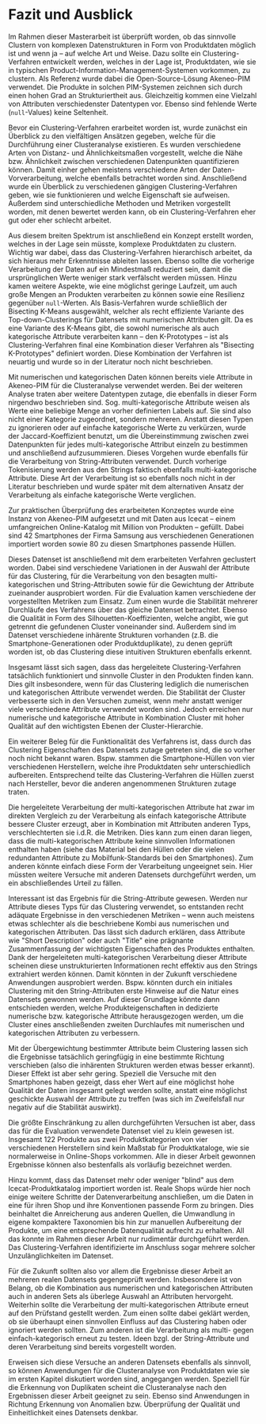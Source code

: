 # Fazit und Ausblick

Im Rahmen dieser Masterarbeit ist überprüft worden, ob das sinnvolle Clustern von komplexen Datenstrukturen in Form von Produktdaten möglich ist und wenn ja – auf welche Art und Weise. Dazu sollte ein Clustering-Verfahren entwickelt werden, welches in der Lage ist, Produktdaten, wie sie in typischen Product-Information-Management-Systemen vorkommen, zu clustern. Als Referenz wurde dabei die Open-Source-Lösung Akeneo-PIM verwendet. Die Produkte in solchen PIM-Systemen zeichnen sich durch einen hohen Grad an Strukturiertheit aus. Gleichzeitig kommen eine Vielzahl von Attributen verschiedenster Datentypen vor. Ebenso sind fehlende Werte (`null`-Values) keine Seltenheit.

Bevor ein Clustering-Verfahren erarbeitet worden ist, wurde zunächst ein Überblick zu den vielfältigen Ansätzen gegeben, welche für die Durchführung einer Clusteranalyse existieren. Es wurden verschiedene Arten von Distanz- und Ähnlichkeitsmaßen vorgestellt, welche die Nähe bzw. Ähnlichkeit zwischen verschiedenen Datenpunkten quantifizieren können. Damit einher gehen meistens verschiedene Arten der Daten-Vorverarbeitung, welche ebenfalls betrachtet worden sind. Anschließend wurde ein Überblick zu verschiedenen gängigen Clustering-Verfahren geben, wie sie funktionieren und welche Eigenschaft sie aufweisen. Außerdem sind unterschiedliche Methoden und Metriken vorgestellt worden, mit denen bewertet werden kann, ob ein Clustering-Verfahren eher gut oder eher schlecht arbeitet.

Aus diesem breiten Spektrum ist anschließend ein Konzept erstellt worden, welches in der Lage sein müsste, komplexe Produktdaten zu clustern. Wichtig war dabei, dass das Clustering-Verfahren hierarchisch arbeitet, da sich hieraus mehr Erkenntnisse ableiten lassen. Ebenso sollte die vorherige Verarbeitung der Daten auf ein Mindestmaß reduziert sein, damit die ursprünglichen Werte weniger stark verfälscht werden müssen. Hinzu kamen weitere Aspekte, wie eine möglichst geringe Laufzeit, um auch große Mengen an Produkten verarbeiten zu können sowie eine Resilienz gegenüber `null`-Werten. Als Basis-Verfahren wurde schließlich der Bisecting K-Means ausgewählt, welcher als recht effiziente Variante des Top-down-Clusterings für Datensets mit numerischen Attributen gilt. Da es eine Variante des K-Means gibt, die sowohl numerische als auch kategorische Attribute verarbeiten kann – den K-Prototypes – ist als Clustering-Verfahren final eine Kombination dieser Verfahren als "Bisecting K-Prototypes" definiert worden. Diese Kombination der Verfahren ist neuartig und wurde so in der Literatur noch nicht beschrieben.

Mit numerischen und kategorischen Daten können bereits viele Attribute in Akeneo-PIM für die Clusteranalyse verwendet werden. Bei der weiteren Analyse traten aber weitere Datentypen zutage, die ebenfalls in dieser Form nirgendwo beschrieben sind. Sog. multi-kategorische Attribute weisen als Werte eine beliebige Menge an vorher definierten Labels auf. Sie sind also nicht einer Kategorie zugeordnet, sondern mehreren. Anstatt diesen Typen zu ignorieren oder auf einfache kategorische Werte zu verkürzen, wurde der Jaccard-Koeffizient benutzt, um die Übereinstimmung zwischen zwei Datenpunkten für jedes multi-kategorische Attribut einzeln zu bestimmen und anschließend aufzusummieren. Dieses Vorgehen wurde ebenfalls für die Verarbeitung von String-Attributen verwendet. Durch vorherige Tokenisierung werden aus den Strings faktisch ebenfalls multi-kategorische Attribute. Diese Art der Verarbeitung ist so ebenfalls noch nicht in der Literatur beschrieben und wurde später mit dem alternativen Ansatz der Verarbeitung als einfache kategorische Werte verglichen.

Zur praktischen Überprüfung des erarbeiteten Konzeptes wurde eine Instanz von Akeneo-PIM aufgesetzt und mit Daten aus Icecat – einem umfangreichen Online-Katalog mit Million von Produkten – gefüllt. Dabei sind $42$ Smartphones der Firma Samsung aus verschiedenen Generationen importiert worden sowie $80$ zu diesen Smartphones passende Hüllen.

Dieses Datenset ist anschließend mit dem erarbeiteten Verfahren geclustert worden. Dabei sind verschiedene Variationen in der Auswahl der Attribute für das Clustering, für die Verarbeitung von den besagten multi-kategorischen und String-Attributen sowie für die Gewichtung der Attribute zueinander ausprobiert worden. Für die Evaluation kamen verschiedene der vorgestellten Metriken zum Einsatz. Zum einen wurde die Stabilität mehrerer Durchläufe des Verfahrens über das gleiche Datenset betrachtet. Ebenso die Qualität in Form des Silhouetten-Koeffizienten, welche angibt, wie gut getrennt die gefundenen Cluster voneinander sind. Außerdem sind im Datenset verschiedene inhärente Strukturen vorhanden (z.B. die Smartphone-Generationen oder Produktduplikate), zu denen geprüft worden ist, ob das Clustering diese intuitiven Strukturen ebenfalls erkennt.

Insgesamt lässt sich sagen, dass das hergeleitete Clustering-Verfahren tatsächlich funktioniert und sinnvolle Cluster in den Produkten finden kann. Dies gilt insbesondere, wenn für das Clustering lediglich die numerischen und kategorischen Attribute verwendet werden. Die Stabilität der Cluster verbesserte sich in den Versuchen zumeist, wenn mehr anstatt weniger viele verschiedene Attribute verwendet worden sind. Jedoch erreichen nur numerische und kategorische Attribute in Kombination Cluster mit hoher Qualität auf den wichtigsten Ebenen der Cluster-Hierarchie.

Ein weiterer Beleg für die Funktionalität des Verfahrens ist, dass durch das Clustering Eigenschaften des Datensets zutage getreten sind, die so vorher noch nicht bekannt waren. Bspw. stammen die Smartphone-Hüllen von vier verschiedenen Herstellern, welche ihre Produktdaten sehr unterschiedlich aufbereiten. Entsprechend teilte das Clustering-Verfahren die Hüllen zuerst nach Hersteller, bevor die anderen angenommenen Strukturen zutage traten.

Die hergeleitete Verarbeitung der multi-kategorischen Attribute hat zwar im direkten Vergleich zu der Verarbeitung als einfach kategorische Attribute bessere Cluster erzeugt, aber in Kombination mit Attributen anderen Typs, verschlechterten sie i.d.R. die Metriken. Dies kann zum einen daran liegen, dass die multi-kategorischen Attribute keine sinnvollen Informationen enthalten haben (siehe das Material bei den Hüllen oder die vielen redundanten Attribute zu Mobilfunk-Standards bei den Smartphones). Zum anderen könnte einfach diese Form der Verarbeitung ungeeignet sein. Hier müssten weitere Versuche mit anderen Datensets durchgeführt werden, um ein abschließendes Urteil zu fällen.

Interessant ist das Ergebnis für die String-Attribute gewesen. Werden nur Attribute dieses Typs für das Clustering verwendet, so entstanden recht adäquate Ergebnisse in den verschiedenen Metriken – wenn auch meistens etwas schlechter als die beschriebene Kombi aus numerischen und kategorischen Attributen. Das lässt sich dadurch erklären, dass Attribute wie "Short Description" oder auch "Title" eine prägnante Zusammenfassung der wichtigsten Eigenschaften des Produktes enthalten. Dank der hergeleiteten multi-kategorischen Verarbeitung dieser Attribute scheinen diese unstrukturierten Informationen recht effektiv aus den Strings extrahiert werden können. Damit könnten in der Zukunft verschiedene Anwendungen ausprobiert werden. Bspw. könnten durch ein initiales Clustering mit den String-Attributen erste Hinweise auf die Natur eines Datensets gewonnen werden. Auf dieser Grundlage könnte dann entschieden werden, welche Produkteigenschaften in dedizierte numerische bzw. kategorische Attribute herausgezogen werden, um die Cluster eines anschließenden zweiten Durchlaufes mit numerischen und kategorischen Attributen zu verbessern.

Mit der Übergewichtung bestimmter Attribute beim Clustering lassen sich die Ergebnisse tatsächlich geringfügig in eine bestimmte Richtung verschieben (also die inhärenten Strukturen werden etwas besser erkannt). Dieser Effekt ist aber sehr gering. Speziell die Versuche mit den Smartphones haben gezeigt, dass eher Wert auf eine möglichst hohe Qualität der Daten insgesamt gelegt werden sollte, anstatt eine möglichst geschickte Auswahl der Attribute zu treffen (was sich im Zweifelsfall nur negativ auf die Stabilität auswirkt).

Die größte Einschränkung zu allen durchgeführten Versuchen ist aber, dass das für die Evaluation verwendete Datenset viel zu klein gewesen ist. Insgesamt $122$ Produkte aus zwei Produktkategorien von vier verschiedenen Herstellern sind kein Maßstab für Produktkataloge, wie sie normalerweise in Online-Shops vorkommen. Alle in dieser Arbeit gewonnen Ergebnisse können also bestenfalls als vorläufig bezeichnet werden.

Hinzu kommt, dass das Datenset mehr oder weniger "blind" aus dem Icecat-Produktkatalog importiert worden ist. Reale Shops würde hier noch einige weitere Schritte der Datenverarbeitung anschließen, um die Daten in eine für ihren Shop und ihre Konventionen passende Form zu bringen. Dies beinhaltet die Anreicherung aus anderen Quellen, die Umwandlung in eigene kompaktere Taxonomien bis hin zur manuellen Aufbereitung der Produkte, um eine entsprechende Datenqualität aufrecht zu erhalten. All das konnte im Rahmen dieser Arbeit nur rudimentär durchgeführt werden. Das Clustering-Verfahren identifizierte im Anschluss sogar mehrere solcher Unzulänglichkeiten im Datenset.

Für die Zukunft sollten also vor allem die Ergebnisse dieser Arbeit an mehreren realen Datensets gegengeprüft werden. Insbesondere ist von Belang, ob die Kombination aus numerischen und kategorischen Attributen auch in anderen Sets als überlege Auswahl an Attributen hervorgeht. Weiterhin sollte die Verarbeitung der multi-kategorischen Attribute erneut auf den Prüfstand gestellt werden. Zum einen sollte dabei geklärt werden, ob sie überhaupt einen sinnvollen Einfluss auf das Clustering haben oder ignoriert werden sollten. Zum anderen ist die Verarbeitung als multi- gegen einfach-kategorisch erneut zu testen. Ideen bzgl. der String-Attribute und deren Verarbeitung sind bereits vorgestellt worden.

Erweisen sich diese Versuche an anderen Datensets ebenfalls als sinnvoll, so können Anwendungen für die Clusteranalyse von Produktdaten wie sie im ersten Kapitel diskutiert worden sind, angegangen werden. Speziell für die Erkennung von Duplikaten scheint die Clusteranalyse nach den Ergebnissen dieser Arbeit geeignet zu sein. Ebenso sind Anwendungen in Richtung Erkennung von Anomalien bzw. Überprüfung der Qualität und Einheitlichkeit eines Datensets denkbar.
